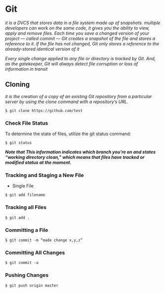 # Git

*it is a DVCS that stores data in a file system made up of snapshots.* 
*multiple developers can work on the same code, it gives you the ability to view, apply and remove files.*
*Each time you save a changed version of your project — called commit — Git creates a snapshot of the file and stores a reference to it. If the file has not changed, Git only stores a reference to the already-stored identical version of it*

*Every single change applied to any file or directory is tracked by Git. And, as the gatekeeper, Git will always detect file corruption or loss of information in transit*
## Cloning
*it is the creation of a copy of an existing Git repository from a particular server by using the clone command with a repository’s URL.*
```
$ git clone https://github.com/test
```
### Check File Status
To determine the state of files, utilize the git status command:
```
$ git status
```
***Note that This information indicates which branch you’re on and states “working directory clean,” which means that files have tracked or modified status at the moment.***
### Tracking and Staging a New File
* Single File
```
$ git add filename
```
### Tracking all Files
```
$ git add .
```
### Committing a File
```
$ git commit -m “made change x,y,z”
```

### Committing All Changes
```
$ git commit -a
```

### Pushing Changes
```
$ git push origin master
```

